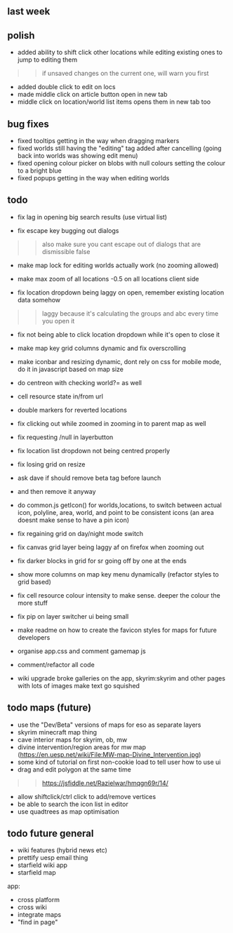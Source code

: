 ## last week

## polish
- added ability to shift click other locations while editing existing ones to jump to editing them
>> if unsaved changes on the current one, will warn you first
- added double click to edit on locs
- made middle click on article button open in new tab
- middle click on location/world list items opens them in new tab too

## bug fixes
- fixed tooltips getting in the way when dragging markers
- fixed worlds still having the "editing" tag added after cancelling (going back into worlds was showing edit menu)
- fixed opening colour picker on blobs with null colours setting the colour to a bright blue
- fixed popups getting in the way when editing worlds

## todo

- fix lag in opening big search results (use virtual list)

- fix escape key bugging out dialogs
>> also make sure you cant escape out of dialogs that are dismissible false

- make map lock for editing worlds actually work (no zooming allowed)


- make max zoom of all locations -0.5 on all locations client side

- fix location dropdown being laggy on open, remember existing location data somehow
>> laggy because it's calculating the groups and abc every time you open it

- fix not being able to click location dropdown while it's open to close it

- make map key grid columns dynamic and fix overscrolling

- make iconbar and resizing dynamic, dont rely on css for mobile mode, do it in javascript based on map size

- do centreon with checking world?= as well
- cell resource state in/from url

- double markers for reverted locations

- fix clicking out while zoomed in zooming in to parent map as well
- fix requesting /null in layerbutton

- fix location list dropdown not being centred properly
- fix losing grid on resize

- ask dave if should remove beta tag before launch
- and then remove it anyway

- do common.js getIcon() for worlds,locations, to switch between actual icon, polyline, area, world, and point
to be consistent icons (an area doesnt make sense to have a pin icon)

- fix regaining grid on day/night mode switch
- fix canvas grid layer being laggy af on firefox when zooming out
- fix darker blocks in grid for sr going off by one at the ends
- show more columns on map key menu dynamically (refactor styles to grid based)
- fix cell resource colour intensity to make sense. deeper the colour the more stuff
- fix pip on layer switcher ui being small
- make readme on how to create the favicon styles for maps for future developers
- organise app.css and comment gamemap js
- comment/refactor all code
- wiki upgrade broke galleries on the app, skyrim:skyrim and other pages with lots of images make text go squished


## todo maps (future)
- use the "Dev/Beta" versions of maps for eso as separate layers
- skyrim minecraft map thing
- cave interior maps for skyrim, ob, mw
- divine intervention/region areas for mw map (https://en.uesp.net/wiki/File:MW-map-Divine_Intervention.jpg)
- some kind of tutorial on first non-cookie load to tell user how to use ui
- drag and edit polygon at the same time
>> https://jsfiddle.net/Razielwar/hmqgn69r/14/
- allow shiftclick/ctrl click to add/remove vertices
- be able to search the icon list in editor
- use quadtrees as map optimisation

## todo future general
- wiki features (hybrid news etc)
- prettify uesp email thing
- starfield wiki app
- starfield map

app:
- cross platform
- cross wiki
- integrate maps
- "find in page"